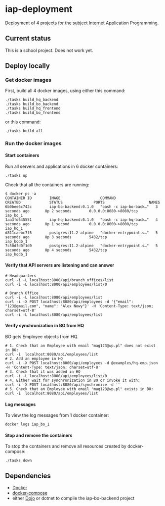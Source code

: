 # iap-deployment

Deployment of 4 projects for the subject Internet Application Programming.

## Current status

This is a school project. Does not work yet.

## Deploy locally

### Get docker images

First, build all 4 docker images, using either this command:
```
./tasks build_hq_backend
./tasks build_bo_backend
./tasks build_hq_frontend
./tasks build_bo_frontend
```

or this command:
```
./tasks build_all
```

### Run the docker images

#### Start containers
Run all servers and applications in 6 docker containers:
```
./tasks up
```

Check that all the containers are running:
```
$ docker ps -a
CONTAINER ID        IMAGE                  COMMAND                  CREATED             STATUS              PORTS                    NAMES
6b0bee6c742c        iap-bo-backend:0.1.0   "bash -c iap-bo-back…"   3 seconds ago       Up 2 seconds        0.0.0.0:8080->8080/tcp   iap_bo_1
1aa3fd645551        iap-hq-backend:0.1.0   "bash -c iap-hq-back…"   4 seconds ago       Up 1 second         0.0.0.0:8000->8000/tcp   iap_hq_1
d811caebc7f5        postgres:11.2-alpine   "docker-entrypoint.s…"   5 seconds ago       Up 3 seconds        5432/tcp                 iap_bodb_1
7c50dfd0f1d0        postgres:11.2-alpine   "docker-entrypoint.s…"   5 seconds ago       Up 4 seconds        5432/tcp                 iap_hqdb_1
```

#### Verify that API servers are listening and can answer
```
# Headquarters
curl -i -L localhost:8000/api/branch_offices/list
curl -i -L localhost:8000/api/employees/list/0

# Branch Office
curl -i -L localhost:8080/api/employees/list
curl -i -X POST localhost:8080/api/employees -d '{"email": "123@gmail.com", "name": "Alex Nowy"}' -H 'Content-Type: text/json; charset=utf-8'
curl -i -L localhost:8080/api/employees/list
```

#### Verify synchronization in BO from HQ
BO gets Employee objects from HQ.
```
# 1. Check that an Employee with email "mag123@wp.pl" does not exist in BO:
curl -i  localhost:8080/api/employees/list
# 2. Add an employee in HQ
curl -i -X POST localhost:8000/api/employees -d @examples/hq-emp.json -H 'Content-Type: text/json; charset=utf-8'
# 3. Check that it was added in HQ
curl -i -L localhost:8000/api/employees/list/0
# 4. Either wait for synchronization in BO or invoke it with:
curl -i -X POST localhost:8080/api/synchronize -d ''
# 5. Check that an Employee with email "mag123@wp.pl" exists in BO:
curl -i  localhost:8080/api/employees/list
```

#### Log messages
To view the log messages from 1 docker container:
```
docker logs iap_bo_1
```

#### Stop and remove the containers
To stop the containers and remove all resources created by docker-compose:
```
./tasks down
```


## Dependencies
* [Docker](https://www.docker.com/)
* [docker-compose](https://docs.docker.com/compose/)
* either [Dojo](https://github.com/ai-traders/dojo) or dotnet to compile the iap-bo-backend project
